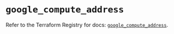 # `google_compute_address`

Refer to the Terraform Registry for docs: [`google_compute_address`](https://registry.terraform.io/providers/hashicorp/google-beta/5.13.0/docs/resources/google_compute_address).
